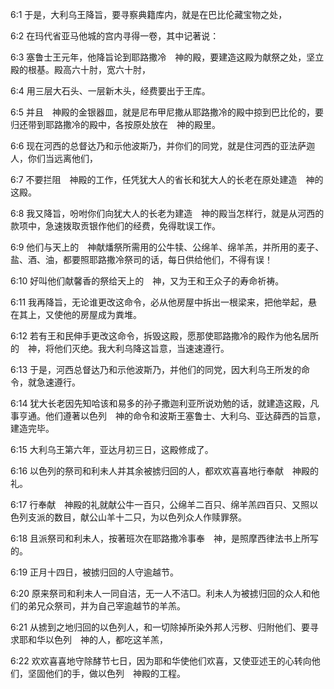 <a id="1"></a>6:1  于是，大利乌王降旨，要寻察典籍库内，就是在巴比伦藏宝物之处，  

<a id="2"></a>6:2  在玛代省亚马他城的宫内寻得一卷，其中记著说：  

<a id="3"></a>6:3  塞鲁士王元年，他降旨论到耶路撒冷　神的殿，要建造这殿为献祭之处，坚立殿的根基。殿高六十肘，宽六十肘，  

<a id="4"></a>6:4  用三层大石头、一层新木头，经费要出于王库。  

<a id="5"></a>6:5  并且　神殿的金银器皿，就是尼布甲尼撒从耶路撒冷的殿中掠到巴比伦的，要归还带到耶路撒冷的殿中，各按原处放在　神的殿里。  

<a id="6"></a>6:6  现在河西的总督达乃和示他波斯乃，并你们的同党，就是住河西的亚法萨迦人，你们当远离他们，　  

<a id="7"></a>6:7  不要拦阻　神殿的工作，任凭犹大人的省长和犹大人的长老在原处建造　神的这殿。  

<a id="8"></a>6:8  我又降旨，吩咐你们向犹大人的长老为建造　神的殿当怎样行，就是从河西的款项中，急速拨取贡银作他们的经费，免得耽误工作。  

<a id="9"></a>6:9  他们与天上的　神献燔祭所需用的公牛犊、公绵羊、绵羊羔，并所用的麦子、盐、酒、油，都要照耶路撒冷祭司的话，每日供给他们，不得有误！  

<a id="10"></a>6:10  好叫他们献馨香的祭给天上的　神，又为王和王众子的寿命祈祷。  

<a id="11"></a>6:11  我再降旨，无论谁更改这命令，必从他房屋中拆出一根梁来，把他举起，悬在其上，又使他的房屋成为粪堆。  

<a id="12"></a>6:12  若有王和民伸手更改这命令，拆毁这殿，愿那使耶路撒冷的殿作为他名居所的　神，将他们灭绝。我大利乌降这旨意，当速速遵行。  

<a id="13"></a>6:13  于是，河西总督达乃和示他波斯乃，并他们的同党，因大利乌王所发的命令，就急速遵行。  

<a id="14"></a>6:14  犹大长老因先知哈该和易多的孙子撒迦利亚所说劝勉的话，就建造这殿，凡事亨通。他们遵著以色列　神的命令和波斯王塞鲁士、大利乌、亚达薛西的旨意，建造完毕。  

<a id="15"></a>6:15  大利乌王第六年，亚达月初三日，这殿修成了。  

<a id="16"></a>6:16  以色列的祭司和利未人并其余被掳归回的人，都欢欢喜喜地行奉献　神殿的礼。  

<a id="17"></a>6:17  行奉献　神殿的礼就献公牛一百只，公绵羊二百只、绵羊羔四百只、又照以色列支派的数目，献公山羊十二只，为以色列众人作赎罪祭。  

<a id="18"></a>6:18  且派祭司和利未人，按著班次在耶路撒冷事奉　神，是照摩西律法书上所写的。  

<a id="19"></a>6:19  正月十四日，被掳归回的人守逾越节。  

<a id="20"></a>6:20  原来祭司和利未人一同自洁，无一人不洁□。利未人为被掳归回的众人和他们的弟兄众祭司，并为自己宰逾越节的羊羔。  

<a id="21"></a>6:21  从掳到之地归回的以色列人，和一切除掉所染外邦人污秽、归附他们、要寻求耶和华以色列　神的人，都吃这羊羔，  

<a id="22"></a>6:22  欢欢喜喜地守除酵节七日，因为耶和华使他们欢喜，又使亚述王的心转向他们，坚固他们的手，做以色列　神殿的工程。  
